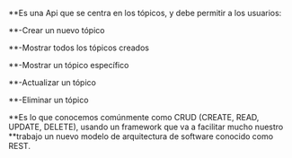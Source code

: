 **Es una Api que se centra en los tópicos, y debe permitir a los usuarios:

**-Crear un nuevo tópico

**-Mostrar todos los tópicos creados

**-Mostrar un tópico específico

**-Actualizar un tópico

**-Eliminar un tópico

**Es lo que conocemos comúnmente como CRUD (CREATE, READ, UPDATE, DELETE), usando un framework que va a facilitar mucho nuestro
**trabajo un nuevo modelo de arquitectura de software conocido como REST.